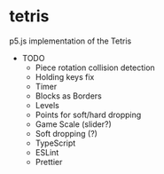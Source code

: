 # tetris
p5.js implementation of the Tetris

* TODO
  * Piece rotation collision detection
  * Holding keys fix
  * Timer
  * Blocks as Borders
  * Levels
  * Points for soft/hard dropping
  * Game Scale (slider?)
  * Soft dropping (?)
  * TypeScript
  * ESLint
  * Prettier

